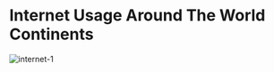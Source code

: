 # Internet Usage Around The World Continents
![internet-1](https://user-images.githubusercontent.com/118255145/210202677-708c1831-85fb-44f2-9db9-f4394e78e3aa.jpg)
